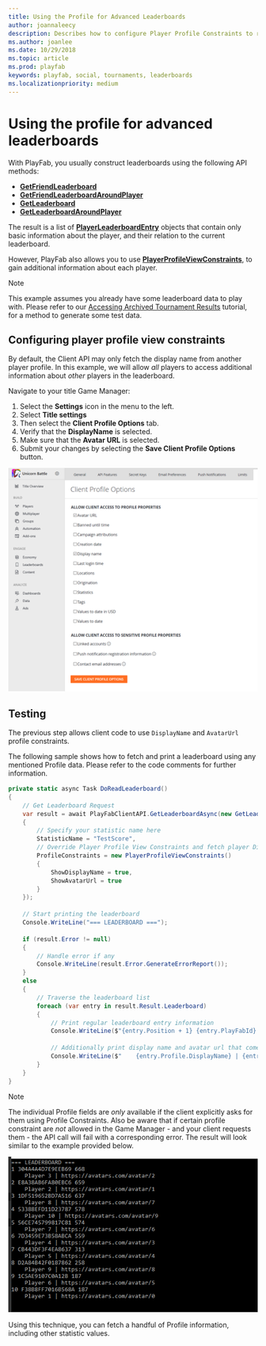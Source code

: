 ```yaml
---
title: Using the Profile for Advanced Leaderboards
author: joannaleecy
description: Describes how to configure Player Profile Constraints to retrieve additional leaderboard information.
ms.author: joanlee
ms.date: 10/29/2018
ms.topic: article
ms.prod: playfab
keywords: playfab, social, tournaments, leaderboards
ms.localizationpriority: medium
---
```


# Using the profile for advanced leaderboards

With PlayFab, you usually construct leaderboards using the following API methods:

- [**GetFriendLeaderboard**](xref:titleid.playfabapi.com.client.playerdatamanagement.getfriendleaderboard)
- [**GetFriendLeaderboardAroundPlayer**](xref:titleid.playfabapi.com.client.playerdatamanagement.getfriendleaderboardaroundplayer)
- [**GetLeaderboard**](xref:titleid.playfabapi.com.client.playerdatamanagement.getleaderboard)
- [**GetLeaderboardAroundPlayer**](xref:titleid.playfabapi.com.client.playerdatamanagement.getleaderboardaroundplayer)

The result is a list of [**PlayerLeaderboardEntry**](xref:titleid.playfabapi.com.client.playerdatamanagement.getleaderboard#playerleaderboardentry) objects that contain only basic information about the player, and their relation to the current leaderboard.

However, PlayFab also allows you to use [**PlayerProfileViewConstraints**](xref:titleid.playfabapi.com.server.accountmanagement.getplayerprofile#playerprofileviewconstraints), to gain additional information about each player.

> [!NOTE]
> This example assumes you already have some leaderboard data to play with. Please refer to our [Accessing Archived Tournament Results](accessing-archived-tournament-results.md) tutorial, for a method to generate some test data.

## Configuring player profile view constraints

By default, the Client API may only fetch the display name from another player profile. In this example, we will allow *all* players to access additional information about *other* players in the leaderboard.

Navigate to your title Game Manager:

1. Select the **Settings** icon in the menu to the left.
2. Select **Title settings**
3. Then select the **Client Profile Options** tab.
4. Verify that the **DisplayName** is selected.
5. Make sure that the **Avatar URL** is selected.
6. Submit your changes by selecting the **Save Client Profile Options** button.

![Game Manager - Settings - Client Profile Options](media/tutorials/game-manager-settings-client-profile-options.png)  

## Testing

The previous step allows client code to use `DisplayName` and `AvatarUrl` profile constraints.

The following sample shows how to fetch and print a leaderboard using any mentioned Profile data. Please refer to the code comments for further information.

```csharp
private static async Task DoReadLeaderboard()
{
    // Get Leaderboard Request
    var result = await PlayFabClientAPI.GetLeaderboardAsync(new GetLeaderboardRequest()
    {
        // Specify your statistic name here
        StatisticName = "TestScore",
        // Override Player Profile View Constraints and fetch player DisplayName and AvatarUrl
        ProfileConstraints = new PlayerProfileViewConstraints()
        {
            ShowDisplayName = true,
            ShowAvatarUrl = true
        }
    });

    // Start printing the leaderboard
    Console.WriteLine("=== LEADERBOARD ===");

    if (result.Error != null)
    {
        // Handle error if any
        Console.WriteLine(result.Error.GenerateErrorReport());
    }
    else
    {
        // Traverse the leaderboard list
        foreach (var entry in result.Result.Leaderboard)
        {
            // Print regular leaderboard entry information
            Console.WriteLine($"{entry.Position + 1} {entry.PlayFabId} {entry.StatValue}");

            // Additionally print display name and avatar url that comes from player profile
            Console.WriteLine($"    {entry.Profile.DisplayName} | {entry.Profile.AvatarUrl}");
        }
    }
}
```

> [!NOTE]
> The individual Profile fields are *only* available if the client explicitly asks for them using Profile Constraints. Also be aware that if certain profile constraint are *not* allowed in the Game Manager - and your client requests them - the API call will fail with a corresponding error. The result will look similar to the example provided below.

![Output - Display Leaderboard](media/tutorials/output-display-leaderboard.png)  

Using this technique, you can fetch a handful of Profile information, including other statistic values.
